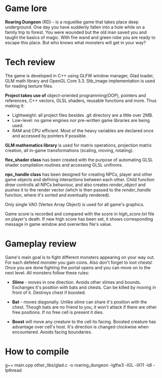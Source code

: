 # Game lore
**Roaring Dungeon** (RD) - is a roguelike game that takes place deep underground. One day you have suddenly fallen into a hole while on a family trip to forest. You were wounded but the old man saved you and taught the basics of magic. With fire wand and green robe you are ready to escape this place. But who knows what monsters will get in your way?
# Tech review
The game is developed in C++ using GLFW window manager, Glad loader, GLM math library and OpenGL Core 3.3. Stb_image implementation is used for reading texture files.

**Project takes use of** object-oriented programming(OOP), pointers and references, C++ vectors, GLSL shaders, reusable functions and more. Thus making it:
* Lightweight: all project files besides .git directory are a little over 2MB.
* Low-level: no game engines nor pre-written game libraries are being used. 
* RAM and CPU efficient. Most of the heavy variables are declared once and accessed by pointers if possible.


**GLM mathematics library** is used for matrix operations, projection matrix creation, all in-game transformations (scaling, moving, rotating).

**flex_shader class** has been created with the purpose of automating GLSL shader compilation routines and accessing GLSL unifroms.

**npc_handle class** has been designed for creating NPCs, player and other game objects and defining interactions between each other. Child function *draw* controlls all NPCs behaviour, and also creates *render_object* and pushes it to the render vector (whch is then passed to the *render_handle* function, where it's sorted and eventually rendered).

Only single VAO (Vertex Array Object) is used for all game's graphics.

Game score is recorded and compared with the score in *high_score.txt* file on player's death. If new high score has been set, it shows corresponding message in game window and overwrites file's value.
# Gameplay review
Game's main goal is to fight different monsters appearing on your way out. For each defeted monster you gain coins. Also don't forget to loot chests! Once you are done fighting the portal opens and you can move on to the next level. All monsters follow these rules:
* **Slime** - moves in one direction. Avoids other slimes and bounds. Exchanges it's position with bats and chests. Can be killed by moving in front of it. Destroys chest if boosted.
* **Bat** - moves diagonally. Unlike slime can share it's position with the chest. Though bats are no friend to you, it won't attack if there are other free positions. If no free cell is present it dies.

* **Boost** will move any creature to the cell its facing. Boosted creature has advantage over cell's host. It's direction is changed clockwise when encountered. Avoids facing boundaries.
# How to compile
g++ main.cpp other_libs/glad.c -o roaring_dungeon -lglfw3 -lGL -lX11 -ldl -lpthread
